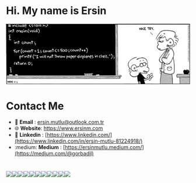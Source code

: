 # Hi. My name is Ersin

![Profile image](./nicetry.jpg)

#

# Contact Me

- :email: <span style="font-weight: bolder">Email</span> : ersin.mutlu@outlook.com.tr
- :globe_with_meridians: **Website**: https://www.ersinm.com
- :link: <span style="font-weight: bolder">Linkedin</span> : [https://www.linkedin.com/](https://www.linkedin.com/in/ersin-mutlu-81224918/)
- :medium: <span style="font-weight: bolder">Medium</span> : [https://ersinmutlu.medium.com/](https://medium.com/@gorbadil)

#

<img src="https://cdn.jsdelivr.net/gh/devicons/devicon@latest/icons/linux/linux-original.svg" width="70px" /><img src="https://cdn.jsdelivr.net/gh/devicons/devicon@latest/icons/bash/bash-original.svg" width="70px" /><img src="https://cdn.jsdelivr.net/gh/devicons/devicon@latest/icons/python/python-original.svg" width="70px" /><img src="https://cdn.jsdelivr.net/gh/devicons/devicon@latest/icons/javascript/javascript-original.svg" width="70px" /><img src="https://cdn.jsdelivr.net/gh/devicons/devicon@latest/icons/nginx/nginx-original.svg" width="70px" /><img src="https://cdn.jsdelivr.net/gh/devicons/devicon@latest/icons/docker/docker-original.svg" width="70px" /><img src="https://cdn.jsdelivr.net/gh/devicons/devicon@latest/icons/kubernetes/kubernetes-original.svg" width="70px" /><img src="https://cdn.jsdelivr.net/gh/devicons/devicon@latest/icons/jenkins/jenkins-original.svg" width="70px" /><img src="https://cdn.jsdelivr.net/gh/devicons/devicon@latest/icons/githubactions/githubactions-original.svg" width="70px" /><img src="https://cdn.jsdelivr.net/gh/devicons/devicon@latest/icons/azure/azure-original.svg" width="70px" /><img src="https://cdn.jsdelivr.net/gh/devicons/devicon@latest/icons/azuredevops/azuredevops-original.svg" width="70px" />
